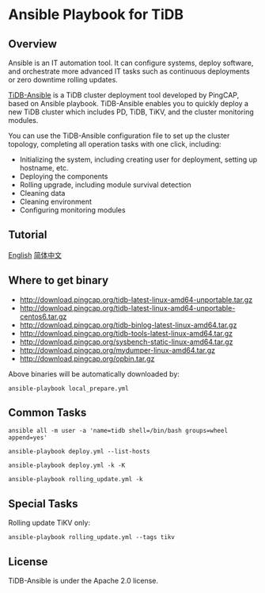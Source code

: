 # Ansible Playbook for TiDB
## Overview
Ansible is an IT automation tool. It can configure systems, deploy software, and orchestrate more advanced IT tasks such as continuous deployments or zero downtime rolling updates.

[TiDB-Ansible](https://github.com/pingcap/tidb-ansible) is a TiDB cluster deployment tool developed by PingCAP, based on Ansible playbook. TiDB-Ansible enables you to quickly deploy a new TiDB cluster which includes PD, TiDB, TiKV, and the cluster monitoring modules.
 
You can use the TiDB-Ansible configuration file to set up the cluster topology, completing all operation tasks with one click, including:
	
- Initializing the system, including creating user for deployment, setting up hostname, etc.
- Deploying the components
- Rolling upgrade, including module survival detection
- Cleaning data
- Cleaning environment
- Configuring monitoring modules

## Tutorial
[English](https://github.com/pingcap/docs/blob/master/op-guide/ansible-deployment.md)
[简体中文](https://github.com/pingcap/docs-cn/blob/master/op-guide/ansible-deployment.md)

## Where to get binary

- http://download.pingcap.org/tidb-latest-linux-amd64-unportable.tar.gz
- http://download.pingcap.org/tidb-latest-linux-amd64-unportable-centos6.tar.gz
- http://download.pingcap.org/tidb-binlog-latest-linux-amd64.tar.gz
- http://download.pingcap.org/tidb-tools-latest-linux-amd64.tar.gz
- http://download.pingcap.org/sysbench-static-linux-amd64.tar.gz
- http://download.pingcap.org/mydumper-linux-amd64.tar.gz
- http://download.pingcap.org/opbin.tar.gz

Above binaries will be automatically downloaded by:

    ansible-playbook local_prepare.yml

## Common Tasks

```
ansible all -m user -a 'name=tidb shell=/bin/bash groups=wheel append=yes'

ansible-playbook deploy.yml --list-hosts

ansible-playbook deploy.yml -k -K

ansible-playbook rolling_update.yml -k
```

## Special Tasks

Rolling update TiKV only:

    ansible-playbook rolling_update.yml --tags tikv

## License
TiDB-Ansible is under the Apache 2.0 license. 